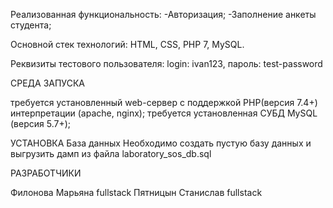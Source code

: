 Реализованная функциональность:
-Авторизация;
-Заполнение анкеты студента;

Основной стек технологий:
HTML, CSS, 
PHP 7, MySQL.

Реквизиты тестового пользователя: login: ivan123, пароль: test-password

СРЕДА ЗАПУСКА

требуется установленный web-сервер с поддержкой PHP(версия 7.4+) интерпретации (apache, nginx);
требуется установленная СУБД MySQL (версия 5.7+);

УСТАНОВКА
База данных
Необходимо создать пустую базу данных и выгрузить дамп из файла laboratory_sos_db.sql

РАЗРАБОТЧИКИ

Филонова Марьяна fullstack 
Пятницын Станислав fullstack
